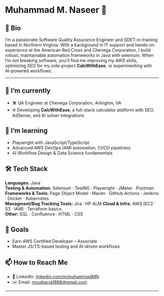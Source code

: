# Muhammad M. Naseer 👋

## 📝 Bio
I’m a passionate Software Quality Assurance Engineer and SDET-in-training based in Northern Virginia. With a background in IT support and hands-on experience at the American Red Cross and Chenega Corporation, I build robust, maintainable automation frameworks in Java with selenium. When I’m not breaking software, you’ll find me improving my AWS skills, optimizing SEO for my side-project **CalcWithEase**, or experimenting with AI-powered workflows.

---

## 🔭 I’m currently
- 🛠️ QA Engineer at Chenega Corporation, Arlington, VA    
- 🌐 Developing **CalcWithEase**, a full-stack calculator platform with SEO, AdSense, and AI solver integrations  

## 🌱 I’m learning
- Playwright with JavaScript/TypeScript
- Advanced AWS DevOps (AMI automation, CI/CD pipelines)  
- AI Workflow Design & Data Science fundamentals  

## 🛠️ Tech Stack
**Languages:** Java  
**Testing & Automation:** Selenium · TestNG · Playwright · JMeter · Postman  
**Frameworks & Tools:** Page Object Model · Maven · GitHub Actions · Jenkins · Docker · Kubernetes  
**Managment/Bug Tracking Tools:** Jira · HP ALM
**Cloud & Infra:** AWS (EC2 · S3 · IAM) · Terraform basics  
**Other:** SQL · Confluence · HTML · CSS  
 

## 🎯 Goals 
- Earn AWS Certified Developer – Associate  
- Master JS/TS-based testing and AI-driven workflows  

## 📫 How to Reach Me
- 🔗 LinkedIn: [linkedin.com/in/muhammadMN](https://linkedin.com/in/muhammadMN)  
- ✉️ Email: rmusharraf888@gmail.com   

---
